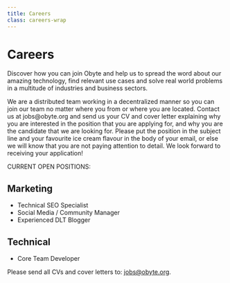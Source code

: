 ```yaml
---
title: Careers
class: careers-wrap
---
```


# Careers
<div class="sub-block">
    Discover how you can join Obyte and help us to spread the word about our amazing technology, find relevant use cases and solve real world problems in a multitude of industries and business sectors.
</div>
<div class="sub-text-block">
    <p>
        We are a distributed team working in a decentralized manner so you can join our team no matter where you from or where you are located. Contact us at jobs@obyte.org and send us your CV and cover letter explaining why you are interested in the position that you are applying for, and why you are the candidate that we are looking for.  Please put the position in the subject line and your favourite ice cream flavour in the body of your email, or else we will know that you are not paying attention to detail.  We look forward to receiving your application!
    </p>
</div>

<div class="white-block">
    <div class="category">CURRENT OPEN POSITIONS:</div>
    <h2>Marketing</h2>
    <ul>
        <li>Technical SEO Specialist</li>
        <li>Social Media / Community Manager</li>
        <li>Experienced DLT Blogger</li>
    </ul>
    <h2>Technical</h2>
    <ul>
        <li>Core Team Developer</li>
    </ul>
</div>

Please send all CVs and cover letters to: <a href="mailto:jobs@obyte.org">jobs@obyte.org</a>.
